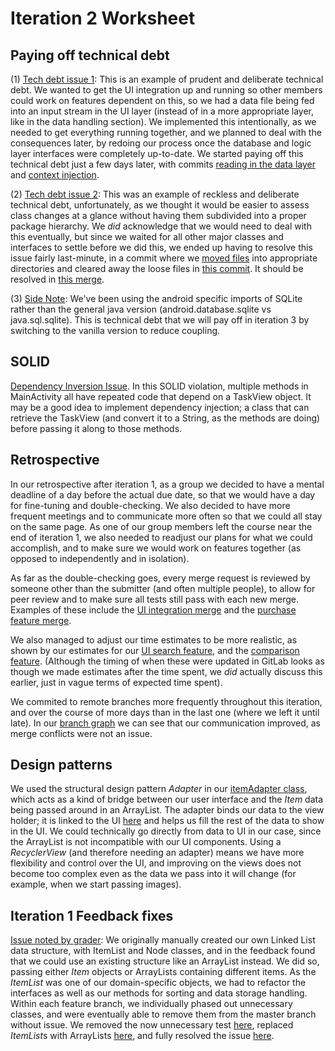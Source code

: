 Iteration 2 Worksheet
=====================

Paying off technical debt
-----------------

(1) [Tech debt issue 1](https://code.cs.umanitoba.ca/3350-winter-2021-a02/group-1/-/merge_requests/10/diffs?commit_id=92429b42dcb375351b11401e2cf7b808d6798a4b#834f6b89707f8a7bd06e878dbf0417817dab0895_50_63): This is an example of prudent and deliberate technical debt. We wanted to get the UI integration up and running so other members could work on features dependent on this, so we had a data file being fed into an input stream in the UI layer (instead of in a more appropriate layer, like in the data handling section). We implemented this intentionally, as we needed to get everything running together, and we planned to deal with the consequences later, by redoing our process once the database and logic layer interfaces were completely up-to-date. We started paying off this technical debt just a few days later, with commits [reading in the data layer](https://code.cs.umanitoba.ca/3350-winter-2021-a02/group-1/-/commit/ccfdbd1653382f1bf9c779ca921619f624657487#2aa4cfe72965e8111cc55d0084a5d370ddf2ad18_82_115) and [context injection](https://code.cs.umanitoba.ca/3350-winter-2021-a02/group-1/-/commit/ccfdbd1653382f1bf9c779ca921619f624657487#834f6b89707f8a7bd06e878dbf0417817dab0895_49_48). 

(2) [Tech debt issue 2](https://code.cs.umanitoba.ca/3350-winter-2021-a02/group-1/-/commit/97c9b7d0503fc32d38f760166fcbadff6539ee07): This was an example of reckless and deliberate technical debt, unfortunately, as we thought it would be easier to assess class changes at a glance without having them subdivided into a proper package hierarchy. We *did* acknowledge that we would need to deal with this eventually, but since we waited for all other major classes and interfaces to settle before we did this, we ended up having to resolve this issue fairly last-minute, in a commit where we [moved files]((https://code.cs.umanitoba.ca/3350-winter-2021-a02/group-1/-/commit/ef62a5b5e37f3c8f5426aa1d436d93ea8e721cc0)) into appropriate directories and cleared away the loose files in [this commit](https://code.cs.umanitoba.ca/3350-winter-2021-a02/group-1/-/commit/29bc94d9c35b7c22a1593ac22ddbfb308eedd392). It should be resolved in [this merge](https://code.cs.umanitoba.ca/3350-winter-2021-a02/group-1/-/merge_requests/17).

(3) [Side Note](https://code.cs.umanitoba.ca/3350-winter-2021-a02/group-1/-/merge_requests/20/diffs?commit_id=f17447e899e39cb302710b256fa1a4c309fcd781): We've been using the android specific imports of SQLite rather than the general java version (android.database.sqlite vs java.sql.sqlite). This is technical debt that we will pay off in iteration 3 by switching to the vanilla version to reduce coupling.

SOLID
-----------------

[Dependency Inversion Issue](https://code.cs.umanitoba.ca/3350-winter-2021-a03/group-1/-/issues/81). In this SOLID violation, multiple methods in MainActivity all have repeated code that depend on a TaskView object. It may be a good idea to implement dependency injection; a class that can retrieve the TaskView (and convert it to a String, as the methods are doing) before passing it along to those methods.

Retrospective
-----------------

In our retrospective after iteration 1, as a group we decided to have a mental deadline of a day before the actual due date, so that we would have a day for fine-tuning and double-checking. We also decided to have more frequent meetings and to communicate more often so that we could all stay on the same page. As one of our group members left the course near the end of iteration 1, we also needed to readjust our plans for what we could accomplish, and to make sure we would work on features together (as opposed to independently and in isolation).

As far as the double-checking goes, every merge request is reviewed by someone other than the submitter (and often multiple people), to allow for peer review and to make sure all tests still pass with each new merge. Examples of these include the [UI integration merge](https://code.cs.umanitoba.ca/3350-winter-2021-a02/group-1/-/merge_requests/10) and the [purchase feature merge](https://code.cs.umanitoba.ca/3350-winter-2021-a02/group-1/-/merge_requests/11).

We also managed to adjust our time estimates to be more realistic, as shown by our estimates for our [UI search feature](https://code.cs.umanitoba.ca/3350-winter-2021-a02/group-1/-/issues/18), and the [comparison feature](https://code.cs.umanitoba.ca/3350-winter-2021-a02/group-1/-/issues/6). (Although the timing of when these were updated in GitLab looks as though we made estimates after the time spent, we *did* actually discuss this earlier, just in vague terms of expected time spent).

We commited to remote branches more frequently throughout this iteration, and over the course of more days than in the last one (where we left it until late). In our [branch graph](https://code.cs.umanitoba.ca/3350-winter-2021-a02/group-1/-/network/master) we can see that our communication improved, as merge conflicts were not an issue.

Design patterns
-----------------

We used the structural design pattern *Adapter* in our [itemAdapter class](https://code.cs.umanitoba.ca/3350-winter-2021-a02/group-1/-/commit/dd1c0989afe59461a7f23423d6e77f85d6dfd08b#3811adc2ea4be1bfacc80c1f14ca574692fad506_0_16), which acts as a kind of bridge between our user interface and the *Item* data being passed around in an ArrayList. The adapter binds our data to the view holder; it is linked to the UI [here](https://code.cs.umanitoba.ca/3350-winter-2021-a02/group-1/-/commit/dd1c0989afe59461a7f23423d6e77f85d6dfd08b#834f6b89707f8a7bd06e878dbf0417817dab0895_54_55) and helps us fill the rest of the data to show in the UI. We could technically go directly from data to UI in our case, since the ArrayList is not incompatible with our UI components. Using a *RecyclerView* (and therefore needing an adapter) means we have more flexibility and control over the UI, and improving on the views does not become too complex even as the data we pass into it will change (for example, when we start passing images).

Iteration 1 Feedback fixes
-----------------

[Issue noted by grader](https://code.cs.umanitoba.ca/3350-winter-2021-a02/group-1/-/issues/19): We originally manually created our own Linked List data structure, with ItemList and Node classes, and in the feedback found that we could use an existing structure like an ArrayList instead. We did so, passing either *Item* objects or ArrayLists containing different items. As the *ItemList* was one of our domain-specific objects, we had to refactor the interfaces as well as our methods for sorting and data storage handling. Within each feature branch, we individually phased out unnecessary classes, and were eventually able to remove them from the master branch without issue. We removed the now unnecessary test [here](https://code.cs.umanitoba.ca/3350-winter-2021-a02/group-1/-/commit/09dfbddd1834544fbed20b8d7fa82be6e170ba92#7e14a29b1f1b526378c30daa781905972b270e25_12_0), replaced *ItemList*s with ArrayLists [here](https://code.cs.umanitoba.ca/3350-winter-2021-a02/group-1/-/commit/be5092f1678d4c5a02a41e139e539cc81617f485), and fully resolved the issue [here](https://code.cs.umanitoba.ca/3350-winter-2021-a02/group-1/-/commit/e9848a4a2688fdbbe7881f5c638034c22ebd1adb).

